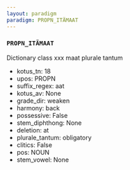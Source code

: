 ```yaml
---
layout: paradigm
paradigm: PROPN_ITÄMAAT
---
```

### ` PROPN_ITÄMAAT `

Dictionary class xxx maat plurale tantum
* kotus_tn: 18
* upos: PROPN
* suffix_regex: aat
* kotus_av: None
* grade_dir: weaken
* harmony: back
* possessive: False
* stem_diphthong: None
* deletion: at
* plurale_tantum: obligatory
* clitics: False
* pos: NOUN
* stem_vowel: None
